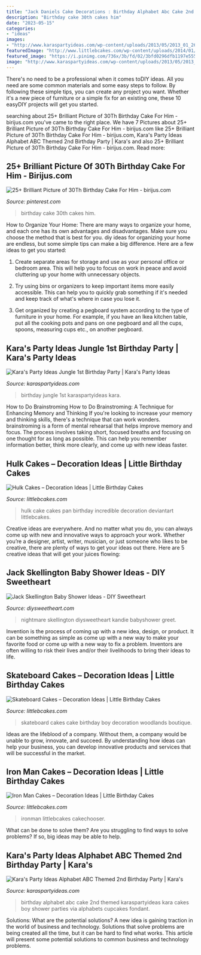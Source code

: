 ```yaml
---
title: "Jack Daniels Cake Decorations : Birthday Alphabet Abc Cake 2nd Themed Karaspartyideas Kara Cakes Boy Shower Parties Via Alphabets Cupcakes Fondant"
description: "Birthday cake 30th cakes him"
date: "2023-05-15"
categories:
- "ideas"
images:
- "http://www.karaspartyideas.com/wp-content/uploads/2013/05/2013_01_26_9999_45-copy_600x900.jpg"
featuredImage: "http://www.littlebcakes.com/wp-content/uploads/2014/01/Skateboard-Cakes-Ideas.jpg"
featured_image: "https://i.pinimg.com/736x/3b/fd/02/3bfd0296dfb1197e55563f757b299d90.jpg"
image: "http://www.karaspartyideas.com/wp-content/uploads/2013/05/2013_01_26_9999_45-copy_600x900.jpg"
---
```



There's no need to be a professional when it comes toDIY ideas. All you need are some common materials and some easy steps to follow. By following these simple tips, you can create any project you want. Whether it's a new piece of furniture or a simple fix for an existing one, these 10 easyDIY projects will get you started.

	

		
searching about 25+ Brilliant Picture of 30Th Birthday Cake For Him - birijus.com you've came to the right place. We have 7 Pictures about 25+ Brilliant Picture of 30Th Birthday Cake For Him - birijus.com like 25+ Brilliant Picture of 30Th Birthday Cake For Him - birijus.com, Kara&#039;s Party Ideas Alphabet ABC Themed 2nd Birthday Party | Kara&#039;s and also 25+ Brilliant Picture of 30Th Birthday Cake For Him - birijus.com. Read more:
		
    
## 25+ Brilliant Picture Of 30Th Birthday Cake For Him - Birijus.com

<img loading=lazy src="https://i.pinimg.com/736x/3b/fd/02/3bfd0296dfb1197e55563f757b299d90.jpg" onerror="this.onerror=null;this.src='https://tse1.mm.bing.net/th?id=OIP.vZuyxFj7CgxUsjf43rorAgHaJ3&amp;pid=15.1';" alt="25+ Brilliant Picture of 30Th Birthday Cake For Him - birijus.com">

_Source: pinterest.com_

>birthday cake 30th cakes him. 

	

How to Organize Your Home: There are many ways to organize your home, and each one has its own advantages and disadvantages. Make sure you choose the method that is best for you.
diy ideas for organizing your home are endless, but some simple tips can make a big difference. Here are a few ideas to get you started:
1. Create separate areas for storage and use as your personal office or bedroom area. This will help you to focus on work in peace and avoid cluttering up your home with unnecessary objects.

2. Try using bins or organizers to keep important items more easily accessible. This can help you to quickly grab something if it's needed and keep track of what's where in case you lose it.

3. Get organized by creating a pegboard system according to the type of furniture in your home. For example, if you have an Ikea kitchen table, put all the cooking pots and pans on one pegboard and all the cups, spoons, measuring cups etc., on another pegboard.

    
## Kara&#039;s Party Ideas Jungle 1st Birthday Party | Kara&#039;s Party Ideas

<img loading=lazy src="https://karaspartyideas.com/wp-content/uploads/2017/11/Jungle-1st-Birthday-Party-via-Karas-Party-Ideas-KarasPartyIdeas.com40.jpeg" onerror="this.onerror=null;this.src='https://tse1.mm.bing.net/th?id=OIP.AShsygqWkwaCkbVIvQ2xzQHaLH&amp;pid=15.1';" alt="Kara&#039;s Party Ideas Jungle 1st Birthday Party | Kara&#039;s Party Ideas">

_Source: karaspartyideas.com_

>birthday jungle 1st karaspartyideas kara. 

	

How to Do Brainstroming
How to Do Brainstroming: A Technique for Enhancing Memory and Thinking
If you're looking to increase your memory and thinking skills, there's a technique that can work wonders. brainstroming is a form of mental rehearsal that helps improve memory and focus. The process involves taking short, focused breaths and focusing on one thought for as long as possible. This can help you remember information better, think more clearly, and come up with new ideas faster.

    
## Hulk Cakes – Decoration Ideas | Little Birthday Cakes

<img loading=lazy src="http://www.littlebcakes.com/wp-content/uploads/2014/01/Hulk-Cake-Pan.jpg" onerror="this.onerror=null;this.src='https://tse1.mm.bing.net/th?id=OIP.5UyvAnfosXpiEvxdQc9PMgHaJ4&amp;pid=15.1';" alt="Hulk Cakes – Decoration Ideas | Little Birthday Cakes">

_Source: littlebcakes.com_

>hulk cake cakes pan birthday incredible decoration deviantart littlebcakes. 

	

Creative ideas are everywhere. And no matter what you do, you can always come up with new and innovative ways to approach your work. Whether you’re a designer, artist, writer, musician, or just someone who likes to be creative, there are plenty of ways to get your ideas out there. Here are 5 creative ideas that will get your juices flowing: 

    
## Jack Skellington Baby Shower Ideas - DIY Sweetheart

<img loading=lazy src="https://diysweetheart.com/wp-content/uploads/2019/09/Candy-Cake-table.jpg" onerror="this.onerror=null;this.src='https://tse3.mm.bing.net/th?id=OIP.LAyIEEtSq-z6VVIkIjSEqwHaJ4&amp;pid=15.1';" alt="Jack Skellington Baby Shower Ideas - DIY Sweetheart">

_Source: diysweetheart.com_

>nightmare skellington diysweetheart kandie babyshower greet. 

	

Invention is the process of coming up with a new idea, design, or product. It can be something as simple as come up with a new way to make your favorite food or come up with a new way to fix a problem. Inventors are often willing to risk their lives and/or their livelihoods to bring their ideas to life.

    
## Skateboard Cakes – Decoration Ideas | Little Birthday Cakes

<img loading=lazy src="http://www.littlebcakes.com/wp-content/uploads/2014/01/Skateboard-Cakes-Ideas.jpg" onerror="this.onerror=null;this.src='https://tse1.mm.bing.net/th?id=OIP.4n6Yks5GaHOhHH7jilTynQHaFj&amp;pid=15.1';" alt="Skateboard Cakes – Decoration Ideas | Little Birthday Cakes">

_Source: littlebcakes.com_

>skateboard cakes cake birthday boy decoration woodlands boutique. 

	

Ideas are the lifeblood of a company. Without them, a company would be unable to grow, innovate, and succeed. By understanding how ideas can help your business, you can develop innovative products and services that will be successful in the market.

    
## Iron Man Cakes – Decoration Ideas | Little Birthday Cakes

<img loading=lazy src="https://www.littlebcakes.com/wp-content/uploads/2014/01/Iron-Man-Cake-Ideas.jpg" onerror="this.onerror=null;this.src='https://tse2.mm.bing.net/th?id=OIP._CtdlnvCvYU7K9LmkrNM3QHaJ4&amp;pid=15.1';" alt="Iron Man Cakes – Decoration Ideas | Little Birthday Cakes">

_Source: littlebcakes.com_

>ironman littlebcakes cakechooser. 

	

What can be done to solve them?
Are you struggling to find ways to solve problems? If so, big ideas may be able to help.

    
## Kara&#039;s Party Ideas Alphabet ABC Themed 2nd Birthday Party | Kara&#039;s

<img loading=lazy src="http://www.karaspartyideas.com/wp-content/uploads/2013/05/2013_01_26_9999_45-copy_600x900.jpg" onerror="this.onerror=null;this.src='https://tse2.mm.bing.net/th?id=OIP.6-tXDQu0LwCsEmq-6fwwmAHaLH&amp;pid=15.1';" alt="Kara&#039;s Party Ideas Alphabet ABC Themed 2nd Birthday Party | Kara&#039;s">

_Source: karaspartyideas.com_

>birthday alphabet abc cake 2nd themed karaspartyideas kara cakes boy shower parties via alphabets cupcakes fondant. 

	

Solutions: What are the potential solutions?
A new idea is gaining traction in the world of business and technology. Solutions that solve problems are being created all the time, but it can be hard to find what works. This article will present some potential solutions to common business and technology problems.

